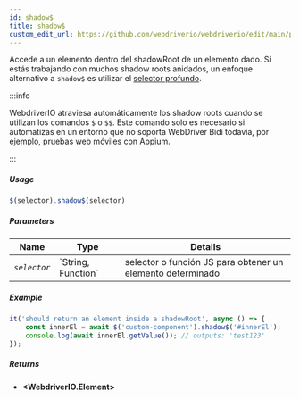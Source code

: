 ```yaml
---
id: shadow$
title: shadow$
custom_edit_url: https://github.com/webdriverio/webdriverio/edit/main/packages/webdriverio/src/commands/element/shadow$.ts
---
```


Accede a un elemento dentro del shadowRoot de un elemento dado. Si estás trabajando
con muchos shadow roots anidados, un enfoque alternativo a `shadow$` es
utilizar el [selector profundo](https://webdriver.io/docs/selectors#deep-selectors).

:::info

WebdriverIO atraviesa automáticamente los shadow roots cuando se utilizan los comandos `$` o `$$`.
Este comando solo es necesario si automatizas en un entorno que no
soporta WebDriver Bidi todavía, por ejemplo, pruebas web móviles con Appium.

:::

##### Usage

```js
$(selector).shadow$(selector)
```

##### Parameters

<table>
  <thead>
    <tr>
      <th>Name</th><th>Type</th><th>Details</th>
    </tr>
  </thead>
  <tbody>
    <tr>
      <td><code><var>selector</var></code></td>
      <td>`String, Function`</td>
      <td>selector o función JS para obtener un elemento determinado</td>
    </tr>
  </tbody>
</table>

##### Example

```js title="shadow$$.js"
it('should return an element inside a shadowRoot', async () => {
    const innerEl = await $('custom-component').shadow$('#innerEl');
    console.log(await innerEl.getValue()); // outputs: 'test123'
});
```

##### Returns

- **&lt;WebdriverIO.Element&gt;**